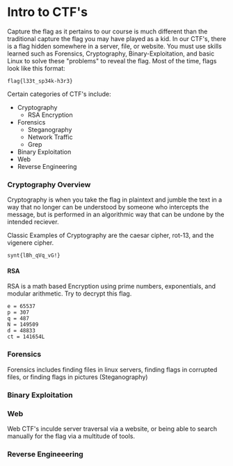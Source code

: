 # Intro to CTF's
Capture the flag as it pertains to our course is much different than the traditional capture the flag you may have played as a kid. In our CTF's, there is a flag hidden somewhere in a server, file, or website. You must use skills learned such as Forensics, Cryptography, Binary-Exploitation, and basic Linux to solve these "problems" to reveal the flag.
Most of the time, flags look like this format:
```
flag{l33t_sp34k-h3r3}
```
Certain categories of CTF's include:
- Cryptography
  - RSA Encryption
- Forensics
  - Steganography
  - Network Traffic
  - Grep
- Binary Exploitation
- Web
- Reverse Engineering

### Cryptography Overview
Cryptography is when you take the flag in plaintext and jumble the text in a way that no longer can be understood by someone who intercepts the message, but is performed in an algorithmic way that can be undone by the intended reciever.

Classic Examples of Cryptography are the caesar cipher, rot-13, and the vigenere cipher.
```
synt{lBh_qVq_vG!}
```

#### RSA
RSA is a math based Encryption using prime numbers, exponentials, and modular arithmetic.
Try to decrypt this flag. 

```
e = 65537
p = 307
q = 487
N = 149509
d = 48833
ct = 141654L
```

### Forensics
Forensics includes finding files in linux servers, finding flags in corrupted files, or finding flags in pictures (Steganography)

### Binary Exploitation
### Web
Web CTF's inculde server traversal via a website, or being able to search manually for the flag via a multitude of tools.
### Reverse Engineeering



